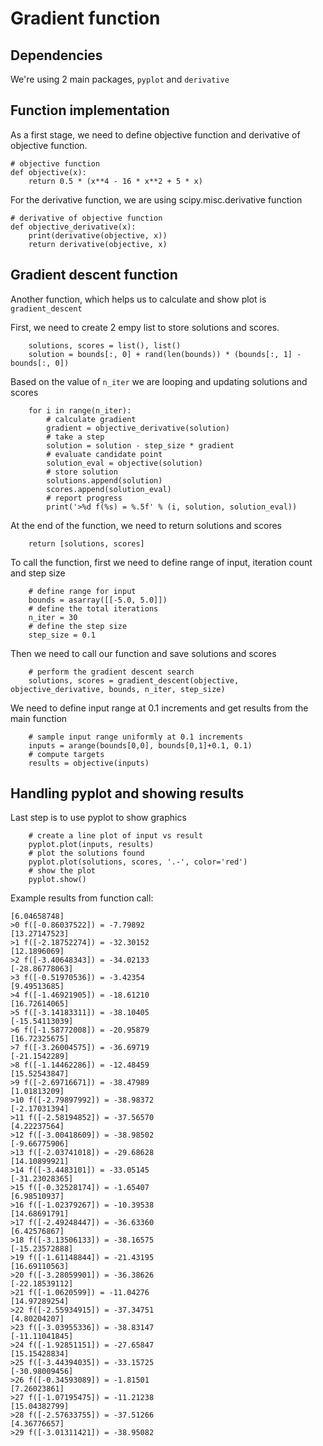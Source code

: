 # Gradient function


## Dependencies

We're using 2 main packages, `pyplot` and `derivative`


## Function implementation

As a first stage, we need to define objective function and derivative of objective function.

```
# objective function
def objective(x):
    return 0.5 * (x**4 - 16 * x**2 + 5 * x)
```

For the derivative function, we are using scipy.misc.derivative function

```
# derivative of objective function
def objective_derivative(x):
	print(derivative(objective, x))
	return derivative(objective, x)
```

## Gradient descent function

Another function, which helps us to calculate and show plot is `gradient_descent`

First, we need to create 2 empy list to store solutions and scores. 

```
	solutions, scores = list(), list()
	solution = bounds[:, 0] + rand(len(bounds)) * (bounds[:, 1] - bounds[:, 0])

```

Based on the value of `n_iter` we are looping and updating solutions and scores

```
	for i in range(n_iter):
		# calculate gradient
		gradient = objective_derivative(solution)
		# take a step
		solution = solution - step_size * gradient
		# evaluate candidate point
		solution_eval = objective(solution)
		# store solution
		solutions.append(solution)
		scores.append(solution_eval)
		# report progress
		print('>%d f(%s) = %.5f' % (i, solution, solution_eval))
```

At the end of the function, we need to return solutions and scores

```
	return [solutions, scores]
```

To call the function, first we need to define range of input, iteration count and step size

```
    # define range for input
    bounds = asarray([[-5.0, 5.0]])
    # define the total iterations
    n_iter = 30
    # define the step size
    step_size = 0.1
```

Then we need to call our function and save solutions and scores
```
    # perform the gradient descent search
    solutions, scores = gradient_descent(objective, objective_derivative, bounds, n_iter, step_size)
```

We need to define input range at 0.1 increments and get results from the main function

```
    # sample input range uniformly at 0.1 increments
    inputs = arange(bounds[0,0], bounds[0,1]+0.1, 0.1)
    # compute targets
    results = objective(inputs)
```

## Handling pyplot and showing results

Last step is to use pyplot to show graphics 

```
    # create a line plot of input vs result
    pyplot.plot(inputs, results)
    # plot the solutions found
    pyplot.plot(solutions, scores, '.-', color='red')
    # show the plot
    pyplot.show()
```

Example results from function call:

```
[6.04658748]
>0 f([-0.86037522]) = -7.79892
[13.27147523]
>1 f([-2.18752274]) = -32.30152
[12.1896069]
>2 f([-3.40648343]) = -34.02133
[-28.86778063]
>3 f([-0.51970536]) = -3.42354
[9.49513685]
>4 f([-1.46921905]) = -18.61210
[16.72614065]
>5 f([-3.14183311]) = -38.10405
[-15.54113039]
>6 f([-1.58772008]) = -20.95879
[16.72325675]
>7 f([-3.26004575]) = -36.69719
[-21.1542289]
>8 f([-1.14462286]) = -12.48459
[15.52543847]
>9 f([-2.69716671]) = -38.47989
[1.01813209]
>10 f([-2.79897992]) = -38.98372
[-2.17031394]
>11 f([-2.58194852]) = -37.56570
[4.22237564]
>12 f([-3.00418609]) = -38.98502
[-9.66775906]
>13 f([-2.03741018]) = -29.68628
[14.10899921]
>14 f([-3.4483101]) = -33.05145
[-31.23028365]
>15 f([-0.32528174]) = -1.65407
[6.98510937]
>16 f([-1.02379267]) = -10.39538
[14.68691791]
>17 f([-2.49248447]) = -36.63360
[6.42576867]
>18 f([-3.13506133]) = -38.16575
[-15.23572888]
>19 f([-1.61148844]) = -21.43195
[16.69110563]
>20 f([-3.28059901]) = -36.38626
[-22.18539112]
>21 f([-1.0620599]) = -11.04276
[14.97289254]
>22 f([-2.55934915]) = -37.34751
[4.80204207]
>23 f([-3.03955336]) = -38.83147
[-11.11041845]
>24 f([-1.92851151]) = -27.65847
[15.15428834]
>25 f([-3.44394035]) = -33.15725
[-30.98009456]
>26 f([-0.34593089]) = -1.81501
[7.26023861]
>27 f([-1.07195475]) = -11.21238
[15.04382799]
>28 f([-2.57633755]) = -37.51266
[4.36776657]
>29 f([-3.01311421]) = -38.95082
```